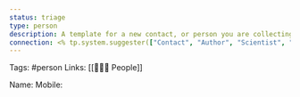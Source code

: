 ```yaml
---
status: triage
type: person
description: A template for a new contact, or person you are collecting information on
connection: <% tp.system.suggester(["Contact", "Author", "Scientist", "Journalist", "Custom"], ["Contact", "Author", "Scientist", "Journalist", ""]) %>
---
```

Tags: #person
Links: [[👨‍👧‍👦 People]]

Name:
Mobile: 